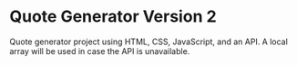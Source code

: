 # Quote Generator Version 2
Quote generator project using HTML, CSS, JavaScript, and an API. A local array will be used in case the API is unavailable.
